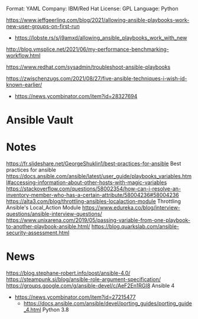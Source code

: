 
Format: YAML
Company: IBM/Red Hat
License: GPL
Language: Python

https://www.jeffgeerling.com/blog/2021/allowing-ansible-playbooks-work-new-user-groups-on-first-run
* https://lobste.rs/s/j9amxd/allowing_ansible_playbooks_work_with_new

http://blog.vmsplice.net/2021/06/my-performance-benchmarking-workflow.html

https://www.redhat.com/sysadmin/troubleshoot-ansible-playbooks

https://zwischenzugs.com/2021/08/27/five-ansible-techniques-i-wish-id-known-earlier/
* https://news.ycombinator.com/item?id=28327694

# Ansible Vault

# Notes

https://fr.slideshare.net/GeorgeShuklin1/best-practices-for-ansible Best practices for ansible
https://docs.ansible.com/ansible/latest/user_guide/playbooks_variables.html#accessing-information-about-other-hosts-with-magic-variables
https://stackoverflow.com/questions/58002354/how-can-i-resolve-an-inventory-member-who-has-a-certain-attribute/58004236#58004236
https://alta3.com/blog/throttling-ansibles-localaction-module Throttling Ansible's Local_Action Module
https://www.edureka.co/blog/interview-questions/ansible-interview-questions/
https://www.unixarena.com/2019/05/passing-variable-from-one-playbook-to-another-playbook-ansible.html/
https://blog.quarkslab.com/ansible-security-assessment.html

# News
https://blog.stephane-robert.info/post/ansible-4.0/
https://steampunk.si/blog/ansible-role-argument-specification/
https://groups.google.com/g/ansible-devel/c/AeF2En1RGI8 Ansible 4
* https://news.ycombinator.com/item?id=27215477
  * https://docs.ansible.com/ansible/devel/porting_guides/porting_guide_4.html Python 3.8